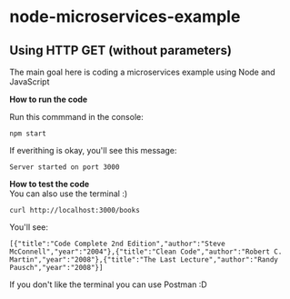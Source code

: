 # node-microservices-example
Using HTTP GET (without parameters)
---
The main goal here is coding a microservices example using Node and JavaScript

**How to run the code** </br>

Run this commmand in the console:
```console
npm start
```
If everithing is okay, you'll see this message:
```console
Server started on port 3000
````

**How to test the code** </br>
You can also use the terminal :)

```console
curl http://localhost:3000/books
```

You'll see:
```console
[{"title":"Code Complete 2nd Edition","author":"Steve McConnell","year":"2004"},{"title":"Clean Code","author":"Robert C. Martin","year":"2008"},{"title":"The Last Lecture","author":"Randy Pausch","year":"2008"}]
```

If you don't like the terminal you can use Postman :D